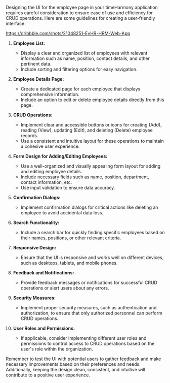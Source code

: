 Designing the UI for the employee page in your timeHarmony application requires careful consideration to ensure ease of use and efficiency for CRUD operations. Here are some guidelines for creating a user-friendly interface:

https://dribbble.com/shots/21048251-EyHR-HRM-Web-App

1. **Employee List:**
   - Display a clear and organized list of employees with relevant information such as name, position, contact details, and other pertinent data.
   - Include sorting and filtering options for easy navigation.

2. **Employee Details Page:**
   - Create a dedicated page for each employee that displays comprehensive information.
   - Include an option to edit or delete employee details directly from this page.

3. **CRUD Operations:**
   - Implement clear and accessible buttons or icons for creating (Add), reading (View), updating (Edit), and deleting (Delete) employee records.
   - Use a consistent and intuitive layout for these operations to maintain a cohesive user experience.

4. **Form Design for Adding/Editing Employees:**
   - Use a well-organized and visually appealing form layout for adding and editing employee details.
   - Include necessary fields such as name, position, department, contact information, etc.
   - Use input validation to ensure data accuracy.

5. **Confirmation Dialogs:**
   - Implement confirmation dialogs for critical actions like deleting an employee to avoid accidental data loss.

6. **Search Functionality:**
   - Include a search bar for quickly finding specific employees based on their names, positions, or other relevant criteria.

7. **Responsive Design:**
   - Ensure that the UI is responsive and works well on different devices, such as desktops, tablets, and mobile phones.

8. **Feedback and Notifications:**
   - Provide feedback messages or notifications for successful CRUD operations or alert users about any errors.

9. **Security Measures:**
   - Implement proper security measures, such as authentication and authorization, to ensure that only authorized personnel can perform CRUD operations.

10. **User Roles and Permissions:**
    - If applicable, consider implementing different user roles and permissions to control access to CRUD operations based on the user's role within the organization.

Remember to test the UI with potential users to gather feedback and make necessary improvements based on their preferences and needs. Additionally, keeping the design clean, consistent, and intuitive will contribute to a positive user experience.